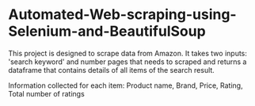 # Automated-Web-scraping-using-Selenium-and-BeautifulSoup
This project is designed to scrape data from Amazon.
It takes two inputs: 'search keyword' and number pages that needs to scraped
and returns a dataframe that contains details of all items of the search result.

Information collected for each item: Product name, Brand, Price, Rating, Total number of ratings
